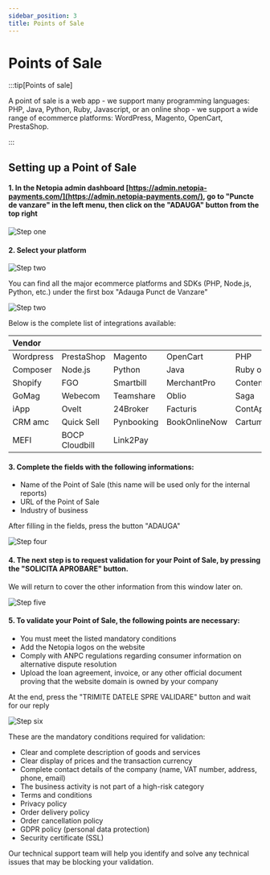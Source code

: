 ```yaml
---
sidebar_position: 3
title: Points of Sale
---
```


# Points of Sale

:::tip[Points of sale]

A point of sale is a web app - we support many programming languages: PHP, Java, Python, Ruby, Javascript, or an online shop - we support a wide range of ecommerce platforms: WordPress, Magento, OpenCart, PrestaShop.

:::

## Setting up a Point of Sale

#### 1. In the Netopia admin dashboard [https://admin.netopia-payments.com/](https://admin.netopia-payments.com/), go to "Puncte de vanzare" in the left menu, then click on the "ADAUGA" button from the top right

![Step one](../../static/img/wordpress/wordpress-plugin-1.png)

#### 2. Select your platform

![Step two](../../static/img/pointsofsale/points-of-sale-1.png)

You can find all the major ecommerce platforms and SDKs (PHP, Node.js, Python, etc.) under the first box "Adauga Punct de Vanzare"

![Step two](../../static/img/pointsofsale/points-of-sale-2.png)

Below is the complete list of integrations available:

| Vendor    |               |               |               |               |
| :---      | :---          | :---          | :---          | :---          |
| Wordpress | PrestaShop    | Magento       | OpenCart      | PHP           |
| Composer  | Node.js       | Python        | Java          | Ruby on Rails |
| Shopify   | FGO           | Smartbill     | MerchantPro   | ContentSpeed  |
| GoMag     | Webecom       | Teamshare     | Oblio         | Saga          |
| iApp      | Ovelt         | 24Broker      | Facturis      | ContApp       |
| CRM amc   | Quick Sell    | Pynbooking    | BookOnlineNow | Cartum        |
| MEFI      | BOCP Cloudbill| Link2Pay      |               |               |

#### 3. Complete the fields with the following informations:

- Name of the Point of Sale (this name will be used only for the internal reports)
- URL of the Point of Sale
- Industry of business

After filling in the fields, press the button "ADAUGA"

![Step four](../../static/img/wordpress/wordpress-plugin-4.png)

#### 4. The next step is to request validation for your Point of Sale, by pressing the "SOLICITA APROBARE" button.

We will return to cover the other information from this window later on.

![Step five](../../static/img/wordpress/wordpress-plugin-5.png)

#### 5. To validate your Point of Sale, the following points are necessary:

- You must meet the listed mandatory conditions
- Add the Netopia logos on the website
- Comply with ANPC regulations regarding consumer information on alternative dispute resolution
- Upload the loan agreement, invoice, or any other official document proving that the website domain is owned by your company

At the end, press the "TRIMITE DATELE SPRE VALIDARE" button and wait for our reply

![Step six](../../static/img/wordpress/wordpress-plugin-6.png)

These are the mandatory conditions required for validation:

- Clear and complete description of goods and services
- Clear display of prices and the transaction currency
- Complete contact details of the company (name, VAT number, address, phone, email)
- The business activity is not part of a high-risk category
- Terms and conditions
- Privacy policy
- Order delivery policy
- Order cancellation policy
- GDPR policy (personal data protection)
- Security certificate (SSL)

Our technical support team will help you identify and solve any technical issues that may be blocking your validation.
